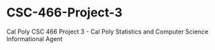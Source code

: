 # CSC-466-Project-3
Cal Poly CSC 466 Project 3 - Cal Poly Statistics and Computer Science Informational Agent
